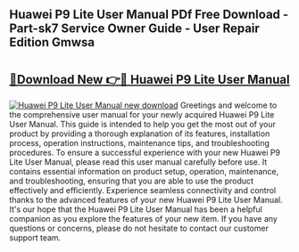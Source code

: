 ## Huawei P9 Lite User Manual PDf Free Download - Part-sk7 Service Owner Guide - User Repair Edition Gmwsa

# <h2><a href="http://cf27454.oget.top/?id=Huawei+P9+Lite+User+Manual">🔗Download New 👉🔴 Huawei P9 Lite User Manual</a></h2>

[![Huawei P9 Lite User Manual new download](https://i.imgur.com/5g1atiW.png)](http://cf27454.oget.top/?id=Huawei+P9+Lite+User+Manual)
Greetings and welcome to the comprehensive user manual for your newly acquired Huawei P9 Lite User Manual. This guide is intended to help you get the most out of your product by providing a thorough explanation of its features, installation process, operation instructions, maintenance tips, and troubleshooting procedures. To ensure a successful experience with your new Huawei P9 Lite User Manual, please read this user manual carefully before use. It contains essential information on product setup, operation, maintenance, and troubleshooting, ensuring that you are able to use the product effectively and efficiently. Experience seamless connectivity and control thanks to the advanced features of your new Huawei P9 Lite User Manual. It's our hope that the Huawei P9 Lite User Manual has been a helpful companion as you explore the features of your new item. If you have any questions or concerns, please do not hesitate to contact our customer support team.
